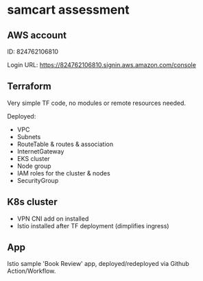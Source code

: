 # samcart assessment

## AWS account

ID: 824762106810

Login URL: https://824762106810.signin.aws.amazon.com/console

## Terraform

Very simple TF code, no modules or remote resources needed.

Deployed:

-   VPC
-   Subnets
-   RouteTable & routes & association
-   InternetGateway
-   EKS cluster
-   Node group
-   IAM roles for the cluster & nodes
-   SecurityGroup

## K8s cluster

-   VPN CNI add on installed
-   Istio installed after TF deployment (dimplifies ingress)

## App

Istio sample 'Book Review' app, deployed/redeployed via Github Action/Workflow.
